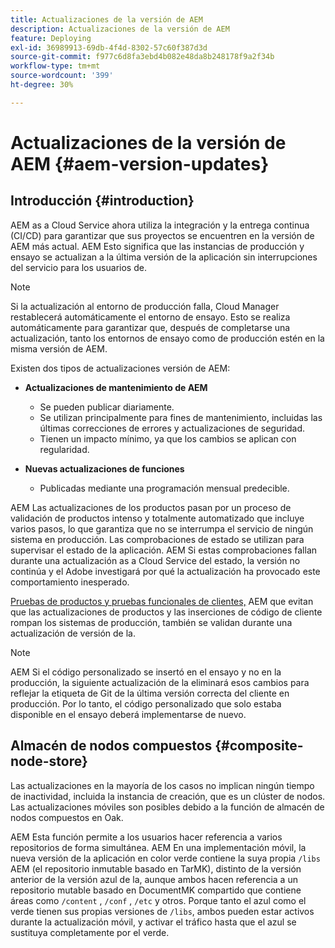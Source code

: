```yaml
---
title: Actualizaciones de la versión de AEM
description: Actualizaciones de la versión de AEM
feature: Deploying
exl-id: 36989913-69db-4f4d-8302-57c60f387d3d
source-git-commit: f977c6d8fa3ebd4b082e48da8b248178f9a2f34b
workflow-type: tm+mt
source-wordcount: '399'
ht-degree: 30%

---
```



# Actualizaciones de la versión de AEM {#aem-version-updates}

## Introducción {#introduction}

AEM as a Cloud Service ahora utiliza la integración y la entrega continua (CI/CD) para garantizar que sus proyectos se encuentren en la versión de AEM más actual. AEM Esto significa que las instancias de producción y ensayo se actualizan a la última versión de la aplicación sin interrupciones del servicio para los usuarios de.

>[!NOTE]
>
>Si la actualización al entorno de producción falla, Cloud Manager restablecerá automáticamente el entorno de ensayo. Esto se realiza automáticamente para garantizar que, después de completarse una actualización, tanto los entornos de ensayo como de producción estén en la misma versión de AEM.

Existen dos tipos de actualizaciones versión de AEM:

* **Actualizaciones de mantenimiento de AEM**

   * Se pueden publicar diariamente.
   * Se utilizan principalmente para fines de mantenimiento, incluidas las últimas correcciones de errores y actualizaciones de seguridad.
   * Tienen un impacto mínimo, ya que los cambios se aplican con regularidad.

* **Nuevas actualizaciones de funciones**

   * Publicadas mediante una programación mensual predecible.

AEM Las actualizaciones de los productos pasan por un proceso de validación de productos intenso y totalmente automatizado que incluye varios pasos, lo que garantiza que no se interrumpa el servicio de ningún sistema en producción. Las comprobaciones de estado se utilizan para supervisar el estado de la aplicación. AEM Si estas comprobaciones fallan durante una actualización as a Cloud Service del estado, la versión no continúa y el Adobe investigará por qué la actualización ha provocado este comportamiento inesperado.

[Pruebas de productos y pruebas funcionales de clientes,](/help/implementing/cloud-manager/overview-test-results.md#functional-testing) AEM que evitan que las actualizaciones de productos y las inserciones de código de cliente rompan los sistemas de producción, también se validan durante una actualización de versión de la.

>[!NOTE]
>
>AEM Si el código personalizado se insertó en el ensayo y no en la producción, la siguiente actualización de la eliminará esos cambios para reflejar la etiqueta de Git de la última versión correcta del cliente en producción. Por lo tanto, el código personalizado que solo estaba disponible en el ensayo deberá implementarse de nuevo.

## Almacén de nodos compuestos {#composite-node-store}

Las actualizaciones en la mayoría de los casos no implican ningún tiempo de inactividad, incluida la instancia de creación, que es un clúster de nodos. Las actualizaciones móviles son posibles debido a la función de almacén de nodos compuestos en Oak.

AEM Esta función permite a los usuarios hacer referencia a varios repositorios de forma simultánea. AEM En una implementación móvil, la nueva versión de la aplicación en color verde contiene la suya propia `/libs` AEM (el repositorio inmutable basado en TarMK), distinto de la versión anterior de la versión azul de la, aunque ambos hacen referencia a un repositorio mutable basado en DocumentMK compartido que contiene áreas como `/content` , `/conf` , `/etc` y otros. Porque tanto el azul como el verde tienen sus propias versiones de `/libs`, ambos pueden estar activos durante la actualización móvil, y activar el tráfico hasta que el azul se sustituya completamente por el verde.
